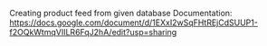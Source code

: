 Creating product feed from given database
Documentation: https://docs.google.com/document/d/1EXxI2wSqFHtREjCdSUUP1-f2OQkWtmqVIILR6FqJ2hA/edit?usp=sharing 
